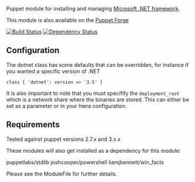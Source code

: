 Puppet module for installing and managing [Microsoft .NET framework]().

This module is also available on the [Puppet Forge](https://forge.puppetlabs.com/liamjbennett/dotnet)

[![Build
Status](https://secure.travis-ci.org/liamjbennett/puppet-dotnet.png)](http://travis-ci.org/liamjbennett/puppet-dotnet)
[![Dependency
Status](https://gemnasium.com/liamjbennett/puppet-dotnet.png)](http://gemnasium.com/liamjbennett/puppet-dotnet)

## Configuration ##
The dotnet class has some defaults that can be overridden, for instance if you wanted a specific version of .NET

	class { 'dotnet': version => '3.5' }

It is also important to note that you must specifify the ```deployment_root``` which is a network share where the binaries are stored. This can either be set as a parameter or in your hiera configuration.

## Requirements ##

Tested against puppet versions 2.7.x and 3.x.x

These modules will also get installed as a dependency for this module:

puppetlabs/stdlib
joshcooper/powershell
liamjbennett/win_facts

Please see the ModuleFile for further details.

